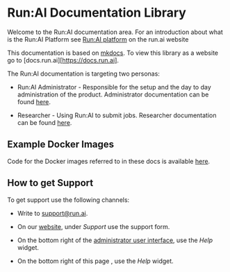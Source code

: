 # Run:AI Documentation Library

Welcome to the Run:AI documentation area. For an introduction about what is the Run:AI Platform see [Run:AI platform](https://www.run.ai/platform/) on the run.ai website

This documentation is based on [mkdocs](https://www.mkdocs.org/). To view this library as a website go to [docs.run.ai][https://docs.run.ai]. 


The Run:AI documentation is targeting two personas:

* Run:AI Administrator - Responsible for the setup and the day to day administration of the  product. Administrator documentation can be found [here](docs/Administrator/overview-administrator.md).

* Researcher - Using Run:AI to submit jobs. Researcher documentation can be found [here](docs/Researcher/overview-researcher.md).

## Example Docker Images

Code for the Docker images referred to in these docs is available [here](https://github.com/run-ai/docs/tree/master/quickstart).


## How to get Support

To get support use the following channels:

* Write to [support@run.ai](mailto:support@run.ai).

* On our [website](https://run.ai), under _Support_ use the support form.

* On the bottom right of the [administrator user interface](https://app.run.ai), use the _Help_ widget.

* On the bottom right of this page , use the _Help_ widget.



